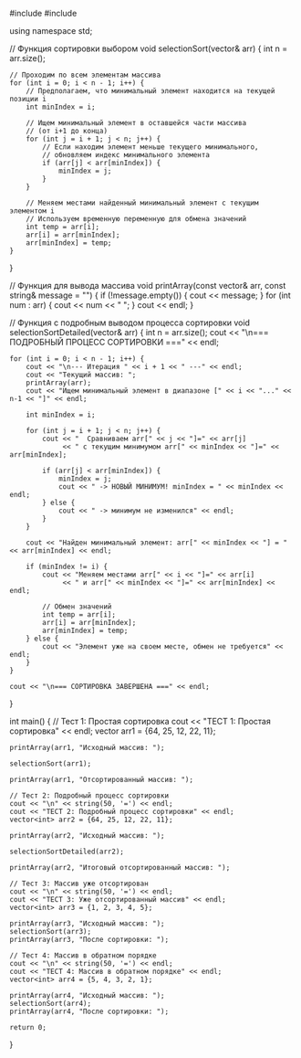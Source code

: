 #include <iostream>
#include <vector>

using namespace std;

// Функция сортировки выбором
void selectionSort(vector<int>& arr) {
    int n = arr.size();
    
    // Проходим по всем элементам массива
    for (int i = 0; i < n - 1; i++) {
        // Предполагаем, что минимальный элемент находится на текущей позиции i
        int minIndex = i;
        
        // Ищем минимальный элемент в оставшейся части массива
        // (от i+1 до конца)
        for (int j = i + 1; j < n; j++) {
            // Если находим элемент меньше текущего минимального,
            // обновляем индекс минимального элемента
            if (arr[j] < arr[minIndex]) {
                minIndex = j;
            }
        }
        
        // Меняем местами найденный минимальный элемент с текущим элементом i
        // Используем временную переменную для обмена значений
        int temp = arr[i];
        arr[i] = arr[minIndex];
        arr[minIndex] = temp;
    }
}

// Функция для вывода массива
void printArray(const vector<int>& arr, const string& message = "") {
    if (!message.empty()) {
        cout << message;
    }
    for (int num : arr) {
        cout << num << " ";
    }
    cout << endl;
}

// Функция с подробным выводом процесса сортировки
void selectionSortDetailed(vector<int>& arr) {
    int n = arr.size();
    cout << "\n=== ПОДРОБНЫЙ ПРОЦЕСС СОРТИРОВКИ ===" << endl;
    
    for (int i = 0; i < n - 1; i++) {
        cout << "\n--- Итерация " << i + 1 << " ---" << endl;
        cout << "Текущий массив: ";
        printArray(arr);
        cout << "Ищем минимальный элемент в диапазоне [" << i << "..." << n-1 << "]" << endl;
        
        int minIndex = i;
        
        for (int j = i + 1; j < n; j++) {
            cout << "  Сравниваем arr[" << j << "]=" << arr[j] 
                 << " с текущим минимумом arr[" << minIndex << "]=" << arr[minIndex];
            
            if (arr[j] < arr[minIndex]) {
                minIndex = j;
                cout << " -> НОВЫЙ МИНИМУМ! minIndex = " << minIndex << endl;
            } else {
                cout << " -> минимум не изменился" << endl;
            }
        }
        
        cout << "Найден минимальный элемент: arr[" << minIndex << "] = " << arr[minIndex] << endl;
        
        if (minIndex != i) {
            cout << "Меняем местами arr[" << i << "]=" << arr[i] 
                 << " и arr[" << minIndex << "]=" << arr[minIndex] << endl;
            
            // Обмен значений
            int temp = arr[i];
            arr[i] = arr[minIndex];
            arr[minIndex] = temp;
        } else {
            cout << "Элемент уже на своем месте, обмен не требуется" << endl;
        }
    }
    
    cout << "\n=== СОРТИРОВКА ЗАВЕРШЕНА ===" << endl;
}

int main() {
    // Тест 1: Простая сортировка
    cout << "ТЕСТ 1: Простая сортировка" << endl;
    vector<int> arr1 = {64, 25, 12, 22, 11};
    
    printArray(arr1, "Исходный массив: ");
    
    selectionSort(arr1);
    
    printArray(arr1, "Отсортированный массив: ");
    
    // Тест 2: Подробный процесс сортировки
    cout << "\n" << string(50, '=') << endl;
    cout << "ТЕСТ 2: Подробный процесс сортировки" << endl;
    vector<int> arr2 = {64, 25, 12, 22, 11};
    
    printArray(arr2, "Исходный массив: ");
    
    selectionSortDetailed(arr2);
    
    printArray(arr2, "Итоговый отсортированный массив: ");
    
    // Тест 3: Массив уже отсортирован
    cout << "\n" << string(50, '=') << endl;
    cout << "ТЕСТ 3: Уже отсортированный массив" << endl;
    vector<int> arr3 = {1, 2, 3, 4, 5};
    
    printArray(arr3, "Исходный массив: ");
    selectionSort(arr3);
    printArray(arr3, "После сортировки: ");
    
    // Тест 4: Массив в обратном порядке
    cout << "\n" << string(50, '=') << endl;
    cout << "ТЕСТ 4: Массив в обратном порядке" << endl;
    vector<int> arr4 = {5, 4, 3, 2, 1};
    
    printArray(arr4, "Исходный массив: ");
    selectionSort(arr4);
    printArray(arr4, "После сортировки: ");
    
    return 0;
}
